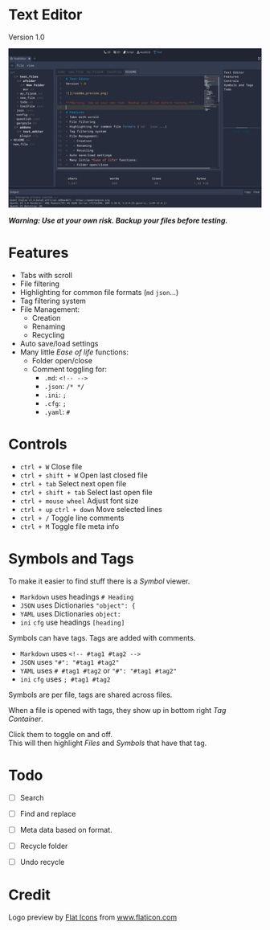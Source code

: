 # Text Editor
Version 1.0

![](README/readme_preview.png)

***Warning: Use at your own risk. Backup your files before testing.***

# Features
- Tabs with scroll
- File filtering
- Highlighting for common file formats (`md` `json`...)
- Tag filtering system
- File Management:
	- Creation
	- Renaming
	- Recycling
- Auto save/load settings
- Many little *Ease of life* functions:
	- Folder open/close
	- Comment toggling for:
		- `.md`: `<!-- -->`
		- `.json`: `/* */`
		- `.ini`: `; `
		- `.cfg`: `; `
		- `.yaml`: `# `

# Controls
- `ctrl + W` Close file
- `ctrl + shift + W` Open last closed file 
- `ctrl + tab` Select next open file
- `ctrl + shift + tab` Select last open file
- `ctrl + mouse wheel` Adjust font size
- `ctrl + up` `ctrl + down` Move selected lines
- `ctrl + /` Toggle line comments
- `ctrl + M` Toggle file meta info

# Symbols and Tags
To make it easier to find stuff there is a *Symbol* viewer.

- `Markdown` uses headings `# Heading`
- `JSON` uses Dictionaries `"object": {`
- `YAML` uses Dictionaries `object: `
- `ini` `cfg` use headings `[heading]`

Symbols can have tags. Tags are added with comments.

- `Markdown` uses `<!-- #tag1 #tag2 -->`
- `JSON` uses `"#": "#tag1 #tag2"`
- `YAML` uses `# #tag1 #tag2` or `"#": "#tag1 #tag2"`
- `ini` `cfg` uses `; #tag1 #tag2`

Symbols are per file, tags are shared across files.

When a file is opened with tags, they show up in bottom right *Tag Container*.

Click them to toggle on and off.\
This will then highlight *Files* and *Symbols* that have that tag.

# Todo
- [ ] Search
- [ ] Find and replace
- [ ] Meta data based on format.
- [ ] Recycle folder
- [ ] Undo recycle


# Credit
<div>Logo preview by <a href="https://www.flaticon.com/authors/flat-icons" title="Flat Icons">Flat Icons</a> from <a href="https://www.flaticon.com/" title="Flaticon">www.flaticon.com</a></div>

